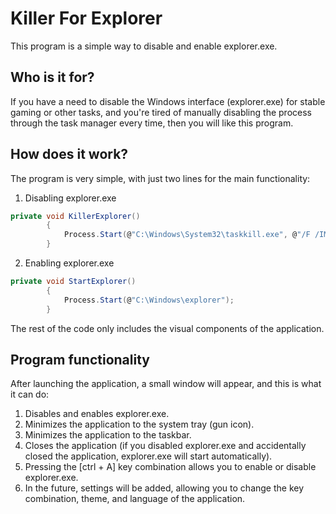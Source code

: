 <h1>Killer For Explorer</h1>

This program is a simple way to disable and enable explorer.exe.

<h2>Who is it for?</h2>

If you have a need to disable the Windows interface (explorer.exe) for stable gaming or other tasks, and you're tired of manually disabling the process through the task manager every time, then you will like this program.

<h2>How does it work?</h2>

The program is very simple, with just two lines for the main functionality:

1. Disabling explorer.exe
```csharp
private void KillerExplorer()
        {
            Process.Start(@"C:\Windows\System32\taskkill.exe", @"/F /IM explorer.exe");
        }
```

2. Enabling explorer.exe
```csharp
private void StartExplorer()
        {
            Process.Start(@"C:\Windows\explorer");
        }
```
The rest of the code only includes the visual components of the application.

<h2>Program functionality</h2>

After launching the application, a small window will appear, and this is what it can do:

1. Disables and enables explorer.exe.
2. Minimizes the application to the system tray (gun icon).
3. Minimizes the application to the taskbar.
4. Closes the application (if you disabled explorer.exe and accidentally closed the application, explorer.exe will start automatically).
5. Pressing the [ctrl + A] key combination allows you to enable or disable explorer.exe.
6. In the future, settings will be added, allowing you to change the key combination, theme, and language of the application.
